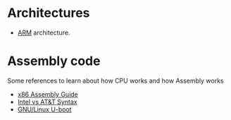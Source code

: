 # Architectures

* [ARM](https://github.com/Catacrockers/WikiTocha/blob/master/en/architectures/arm.md) architecture.

# Assembly code

Some references to learn about how CPU works and how Assembly works

* [x86 Assembly Guide](http://www.cs.virginia.edu/~evans/cs216/guides/x86.html)
* [Intel vs AT&T Syntax](http://www.imada.sdu.dk/Courses/DM18/Litteratur/IntelnATT.htm)
* [GNU/Linux U-boot](git://git.denx.de/u-boot.git)
